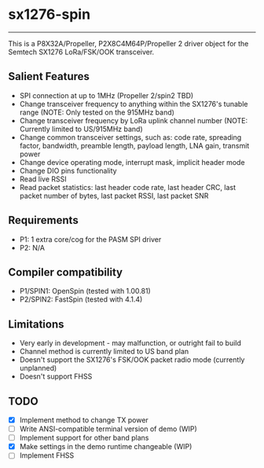 # sx1276-spin
-------------

This is a P8X32A/Propeller, P2X8C4M64P/Propeller 2 driver object for the Semtech SX1276 LoRa/FSK/OOK transceiver.

## Salient Features

* SPI connection at up to 1MHz (Propeller 2/spin2 TBD)
* Change transceiver frequency to anything within the SX1276's tunable range (NOTE: Only tested on the 915MHz band)
* Change transceiver frequency by LoRa uplink channel number (NOTE: Currently limited to US/915MHz band)
* Change common transceiver settings, such as: code rate, spreading factor, bandwidth, preamble length, payload length, LNA gain, transmit power
* Change device operating mode, interrupt mask, implicit header mode
* Change DIO pins functionality
* Read live RSSI
* Read packet statistics: last header code rate, last header CRC, last packet number of bytes, last packet RSSI, last packet SNR

## Requirements

* P1: 1 extra core/cog for the PASM SPI driver
* P2: N/A

## Compiler compatibility

* P1/SPIN1: OpenSpin (tested with 1.00.81)
* P2/SPIN2: FastSpin (tested with 4.1.4)

## Limitations

* Very early in development - may malfunction, or outright fail to build
* Channel method is currently limited to US band plan
* Doesn't support the SX1276's FSK/OOK packet radio mode (currently unplanned)
* Doesn't support FHSS

## TODO
- [x] Implement method to change TX power
- [ ] Write ANSI-compatible terminal version of demo (WIP)
- [ ] Implement support for other band plans
- [x] Make settings in the demo runtime changeable (WIP)
- [ ] Implement FHSS
